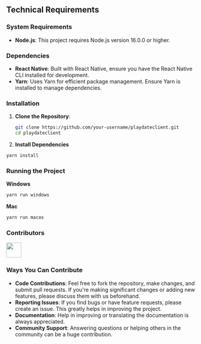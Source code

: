 ## Technical Requirements

### System Requirements
- **Node.js**: This project requires Node.js version 16.0.0 or higher.

### Dependencies
- **React Native**: Built with React Native, ensure you have the React Native CLI installed for development.
- **Yarn**: Uses Yarn for efficient package management. Ensure Yarn is installed to manage dependencies.

### Installation

1. **Clone the Repository**: 
   ```bash
   git clone https://github.com/your-username/playdateclient.git
   cd playdateclient

2. **Install Dependencies**
  ```bash
  yarn install
  ```

### Running the Project

**Windows**
  ```bash
  yarn run windows
  ```
**Mac**
  ```bash
  yarn run macos
  ```

### Contributors

[<kbd><img src="https://github.com/AgustinCollante.png" width="40px;"/></kbd>](https://github.com/AgustinCollante)

### Ways You Can Contribute

- **Code Contributions**: Feel free to fork the repository, make changes, and submit pull requests. If you're making significant changes or adding new features, please discuss them with us beforehand.
- **Reporting Issues**: If you find bugs or have feature requests, please create an issue. This greatly helps in improving the project.
- **Documentation**: Help in improving or translating the documentation is always appreciated.
- **Community Support**: Answering questions or helping others in the community can be a huge contribution.

